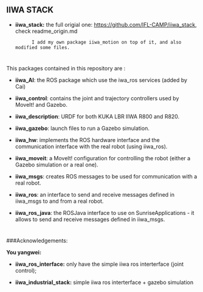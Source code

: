 ## IIWA STACK

* **iiwa_stack:**  the full origial one: https://github.com/IFL-CAMP/iiwa_stack, check readme_origin.md

            I add my own package iiwa_motion on top of it, and also modified some files.


#
###
This packages contained in this repository are :

*  **iiwa_AI**: the ROS package which use the iwa_ros services (added by Cai)

*  **iiwa_control**: contains the joint and trajectory controllers used by MoveIt! and Gazebo.

*  **iiwa_description**: URDF for both KUKA LBR IIWA R800 and R820.

*  **iiwa_gazebo**: launch files to run a Gazebo simulation.

*  **iiwa_hw**: implements the ROS hardware interface and the communication interface with the real robot (using iiwa_ros).

*  **iiwa_moveit**: a MoveIt! configuration for controlling the robot (either a Gazebo simulation or a real one).

*  **iiwa_msgs**: creates ROS messages to be used for communication with a real robot. 

*  **iiwa_ros**: an interface to send and receive messages defined in iiwa_msgs to and from a real robot.

*  **iiwa_ros_java**: the ROSJava interface to use on SunriseApplications - it allows to send and receive messages defined in iiwa_msgs.


#
###Acknowledgements: 

**You yangwei:**

* **iiwa_ros_interface:**  only have the simple iiwa ros interterface (joint control);

* **iiwa_industrial_stack:**  simple iiwa ros interterface +  gazebo simulation



